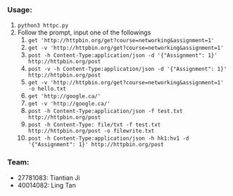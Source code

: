 ### Usage:

1. `python3 httpc.py`
2. Follow the prompt, input one of the followings
    1. `get 'http://httpbin.org/get?course=networking&assignment=1'`
    2. `get -v 'http://httpbin.org/get?course=networking&assignment=1'`
    3. `post -h Content-Type:application/json -d '{"Assignment": 1}' http://httpbin.org/post`
    4. `post -v -h Content-Type:application/json -d '{"Assignment": 1}' http://httpbin.org/post`
    5. `get -v 'http://httpbin.org/get?course=networking&assignment=1' -o hello.txt`
    6. `get 'http://google.ca/'`
    7. `get -v 'http://google.ca/'`
    8. `post -h Content-Type:application/json -f test.txt http://httpbin.org/post`
    9. `post -h Content-Type: file/txt -f test.txt http://httpbin.org/post -o filewrite.txt`
    9. `post -h Content-Type:application/json -h hk1:hv1 -d '{"Assignment": 1}' http://httpbin.org/post`


### Team: 
* 27781083: Tiantian Ji
* 40014082: Ling Tan
